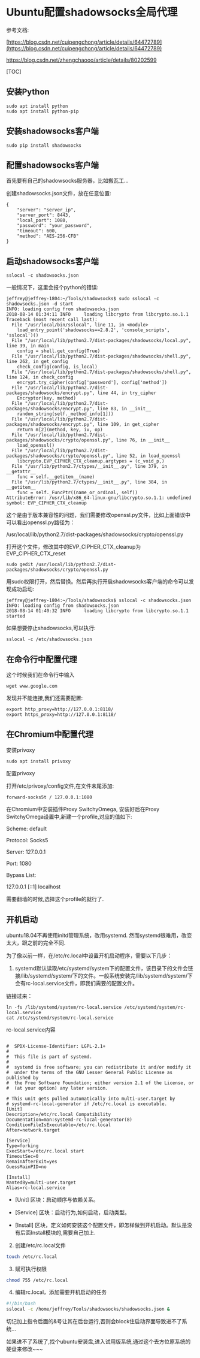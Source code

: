 # Ubuntu配置shadowsocks全局代理

参考文档:

[https://blog.csdn.net/cuipengchong/article/details/64472789](https://blog.csdn.net/cuipengchong/article/details/64472789)

https://blog.csdn.net/zhengchaooo/article/details/80202599

[TOC]

## 安装Python

```
sudo apt install python
sudo apt install python-pip
```

## 安装shadowsocks客户端

```
sudo pip install shadowsocks
```

## 配置shadowsocks客户端

首先要有自己的shadowsocks服务器，比如搬瓦工...

创建shadowsocks.json文件，放在任意位置:

```
{
    "server": "server_ip",
    "server_port": 8443,
    "local_port": 1080,
    "password": "your_password",
    "timeout": 600,
    "method": "AES-256-CFB"
}
```

## 启动shadowsocks客户端

```
sslocal -c shadowsocks.json
```

一般情况下，这里会报个python的错误:

```
jeffrey@jeffrey-1804:~/Tools/shadowsocks$ sudo sslocal -c shadowsocks.json -d start
INFO: loading config from shadowsocks.json
2018-08-14 01:34:11 INFO     loading libcrypto from libcrypto.so.1.1
Traceback (most recent call last):
  File "/usr/local/bin/sslocal", line 11, in <module>
    load_entry_point('shadowsocks==2.8.2', 'console_scripts', 'sslocal')()
  File "/usr/local/lib/python2.7/dist-packages/shadowsocks/local.py", line 39, in main
    config = shell.get_config(True)
  File "/usr/local/lib/python2.7/dist-packages/shadowsocks/shell.py", line 262, in get_config
    check_config(config, is_local)
  File "/usr/local/lib/python2.7/dist-packages/shadowsocks/shell.py", line 124, in check_config
    encrypt.try_cipher(config['password'], config['method'])
  File "/usr/local/lib/python2.7/dist-packages/shadowsocks/encrypt.py", line 44, in try_cipher
    Encryptor(key, method)
  File "/usr/local/lib/python2.7/dist-packages/shadowsocks/encrypt.py", line 83, in __init__
    random_string(self._method_info[1]))
  File "/usr/local/lib/python2.7/dist-packages/shadowsocks/encrypt.py", line 109, in get_cipher
    return m[2](method, key, iv, op)
  File "/usr/local/lib/python2.7/dist-packages/shadowsocks/crypto/openssl.py", line 76, in __init__
    load_openssl()
  File "/usr/local/lib/python2.7/dist-packages/shadowsocks/crypto/openssl.py", line 52, in load_openssl
    libcrypto.EVP_CIPHER_CTX_cleanup.argtypes = (c_void_p,)
  File "/usr/lib/python2.7/ctypes/__init__.py", line 379, in __getattr__
    func = self.__getitem__(name)
  File "/usr/lib/python2.7/ctypes/__init__.py", line 384, in __getitem__
    func = self._FuncPtr((name_or_ordinal, self))
AttributeError: /usr/lib/x86_64-linux-gnu/libcrypto.so.1.1: undefined symbol: EVP_CIPHER_CTX_cleanup
```

这个是由于版本兼容性的问题，我们需要修改openssl.py文件，比如上面错误中可以看出openssl.py路径为：

/usr/local/lib/python2.7/dist-packages/shadowsocks/crypto/openssl.py

打开这个文件，修改其中的EVP_CIPHER_CTX_cleanup为EVP_CIPHER_CTX_reset

```
sudo gedit /usr/local/lib/python2.7/dist-packages/shadowsocks/crypto/openssl.py
```

用sudo权限打开，然后替换。然后再执行开启shadowsocks客户端的命令可以发现成功启动:

```
jeffrey@jeffrey-1804:~/Tools/shadowsocks$ sslocal -c shadowsocks.json
INFO: loading config from shadowsocks.json
2018-08-14 01:40:32 INFO     loading libcrypto from libcrypto.so.1.1
started
```

如果想要停止shadowsocks,可以执行:

```
sslocal -c /etc/shadowsocks.json
```

## 在命令行中配置代理

这个时候我们在命令行中输入

```
wget www.google.com
```

发现并不能连接,我们还需要配置:

```
export http_proxy=http://127.0.0.1:8118/
export https_proxy=http://127.0.0.1:8118/
```

## 在Chromium中配置代理

安装privoxy

```
sudo apt install privoxy
```

配置privoxy

打开/etc/privoxy/config文件,在文件末尾添加:

```
forward-socks5t / 127.0.0.1:1080
```

在Chromium中安装插件Proxy SwitchyOmega, 安装好后在Proxy SwitchyOmega设置中,新建一个profile,对应的值如下:

Scheme: default

Protocol: Socks5

Server: 127.0.0.1

Port: 1080

Bypass List:

127.0.0.1
[::1]
localhost

需要翻墙的时候,选择这个profile的就行了.

## 开机启动

ubuntu18.04不再使用initd管理系统，改用systemd. 然而systemd很难用，改变太大，跟之前的完全不同.

为了像以前一样，在/etc/rc.local中设置开机启动程序，需要以下几步：

1. systemd默认读取/etc/systemd/system下的配置文件，该目录下的文件会链接/lib/systemd/system/下的文件。一般系统安装完/lib/systemd/system/下会有rc-local.service文件，即我们需要的配置文件。 

链接过来：

```
ln -fs /lib/systemd/system/rc-local.service /etc/systemd/system/rc-local.service
cat /etc/systemd/system/rc-local.service 
```

rc-local.service内容

```

#  SPDX-License-Identifier: LGPL-2.1+
#
#  This file is part of systemd.
#
#  systemd is free software; you can redistribute it and/or modify it
#  under the terms of the GNU Lesser General Public License as published by
#  the Free Software Foundation; either version 2.1 of the License, or
#  (at your option) any later version.

# This unit gets pulled automatically into multi-user.target by
# systemd-rc-local-generator if /etc/rc.local is executable.
[Unit]
Description=/etc/rc.local Compatibility
Documentation=man:systemd-rc-local-generator(8)
ConditionFileIsExecutable=/etc/rc.local
After=network.target

[Service]
Type=forking
ExecStart=/etc/rc.local start
TimeoutSec=0
RemainAfterExit=yes
GuessMainPID=no

[Install]  
WantedBy=multi-user.target  
Alias=rc-local.service

```

- [Unit] 区块：启动顺序与依赖关系。 

- [Service] 区块：启动行为,如何启动，启动类型。 

- [Install] 区块，定义如何安装这个配置文件，即怎样做到开机启动。默认是没有后面Install模块的,需要自己加上.

2. 创建/etc/rc.local文件

```bash
touch /etc/rc.local
```

3. 赋可执行权限

```bash
chmod 755 /etc/rc.local
```

4. 编辑rc.local，添加需要开机启动的任务

```bash
#!/bin/bash
sslocal -c /home/jeffrey/Tools/shadowsocks/shadowsocks.json &

```

切记加上指令后面的&号让其在后台运行,否则会block住启动界面导致进不了系统...

如果进不了系统了,找个ubuntu安装盘,进入试用版系统,通过这个去方位原系统的硬盘来修改~~~

